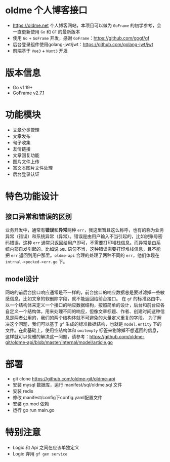 # oldme 个人博客接口
- https://oldme.net 个人博客网站，本项目可以做为 `GoFrame` 的初学参考，会一直更新使用 `Go` 和 `GF` 的最新版本
- 使用 `Go` + `GoFrame` 开发，感谢 `GoFrame`：https://github.com/gogf/gf
- 后台登录组件使用golang-jwt/jwt：https://github.com/golang-jwt/jwt
- 前端基于 `Vue3` + `Nuxt3` 开发

# 版本信息
- Go v1.19+  
- GoFrame v2.7.1

# 功能模块
- 文章分类管理
- 文章发布
- 句子收集
- 友情链接
- 文章回复功能
- 图片文件上传
- 富文本图片文件处理
- 后台登录认证

# 特色功能设计
## 接口异常和错误的区别
业务开发中，通常有**错误**和**异常**两种 `err`，我这里暂且这么称呼，也有的称为业务异常（错误）和系统异常（异常）。错误是由用户输入不当引起的，比如说账号密码错误，这种 `err` 通常只返回给用户即可，不需要打印堆栈信息。而异常是由系统内部自发引起的，比如说 `SQL` 语句不当，这种错误需要打印堆栈信息，且不能把 `err` 返回到用户那里。`oldme-api` 合理的处理了两种不同的 `err`，他们体现在 `intrnal->pecked->err.go` 下。

## model设计
网站的前后台接口响应通常是不一样的，前台接口的响应数据总是要过滤掉一些敏感信息，比如文章的软删除字段，就不能返回给前台接口。
在 `gf` 的标准路由中，以一个结构体来定义一个接口的响应数据结构，按照简单的设计，后台和前台应各自定义一个结构体，用来处理不同的响应，但像文章标题、作者、创建时间这种信息是两者公用的，我们的两个结构体就不可避免的大量定义重复的字段。
为了解决这个问题，我们可以基于 `gf` 生成的标准数据结构，也就是 `model.entity` 下的文件。在此基础上，使用空结构体和 `omitempty` 标签来剔除掉不想返回的信息，这样就可以优雅的解决这一问题，请参考：https://github.com/oldme-git/oldme-api/blob/master/internal/model/article.go

# 部署
- git clone https://github.com/oldme-git/oldme-api
- 安装 mysql 数据库，运行 manifest/sql/oldme.sql 文件
- 安装 redis
- 修改 manifest/config下config.yaml配置文件
- 安装 go.mod 依赖
- 运行 go run main.go

# 特别注意
- Logic 和 Api 之间在应该单独定义
- Logic 弃用 `gf gen service`